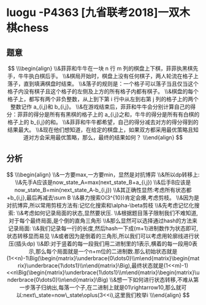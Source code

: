 # luogu -P4363 [九省联考2018]一双木棋chess

## 题意

$$
\\\begin{align}
\\&菲菲和牛牛在一块 n 行 m 列的棋盘上下棋，菲菲执黑棋先手，牛牛执白棋后手。
\\&棋局开始时，棋盘上没有任何棋子，两人轮流在格子上落子，直到填满棋盘时结束。
\\&落子的规则是：一个格子可以落子当且仅当这个格子内没有棋子且这个格子的左侧及上方的所有格子内都有棋子。
\\&棋盘的每个格子上，都写有两个非负整数，从上到下第 i 行中从左到右第 j 列的格子上的两个整数记作 a_{i,j}和 b_{i,j}。
\\&在游戏结束后，菲菲和牛牛会分别计算自己的得分：菲菲的得分是所有有黑棋的格子上的 a_{i,j}之和，牛牛的得分是所有有白棋的格子上的 b_{i,j}的和。
\\&菲菲和牛牛都希望，自己的得分减去对方的得分得到的结果最大。
\\&现在他们想知道，在给定的棋盘上，如果双方都采用最优策略且知道对方会采用最优策略，那么，最终的结果如何？
\\\end{align}
$$

## 分析

$$
\\\begin{align}
\\&一方要max,一方要min，显然是对抗博弈
\\&所以dp转移上:
\\&先手A应该是now_state_A=max(next_state_B+a_{i,j})
\\&后手B应该是now_state_B=min(next_state_A-b_{i,j})
\\&其正确性显然:考虑所有状态都+b_{i,j},最后再减去\sum B
\\&暴力搜索O(3^{10})肯定会爆,考虑剪枝。
\\&因为是对抗博弈,所以常用剪枝方法有:记忆化搜索和\alpha-\beta剪枝
\\&先考虑记忆化搜索:
\\&考虑如何记录局面的状态,显然要状压.
\\&根据题目落子限制我们不难知道,对于每个最终局面,是个倒的直角三角形
\\&那么显然可以选择通过hash的方法来记录局面:
\\&我们记录每一行的长度,然后hash一下成(m+1)进制数作为状态即可,状态转移显而易见
\\&或者因为是倒着的三角形,所以我们可以考虑用轮廓线进行状压(插头dp)
\\&即:对于竖着的每一段我们用二进制里的1表示,横着的每一段用0表示,那么每个局面就是一个n+m位的二进制数.那么初始状态就是(1<<n)-1\Big(\begin{matrix}\underbrace{0\dots0}\\m\end{matrix}\begin{matrix}\underbrace{1\dots1}\\n\end{matrix}\Big),最终状态就是(1<<m)-1)<<n\Big(\begin{matrix}\underbrace{1\dots1}\\m\end{matrix}\begin{matrix}\underbrace{0\dots0}\\n\end{matrix}\Big)
\\&想一下如何进行状态转移,不难从第一步落子归纳出,每落一个子,在二进制上就是01\rightarrow10,那么就可以:next\_state=now\_state\oplus(3<<i),这里我们枚举i
\\\end{align}
$$

